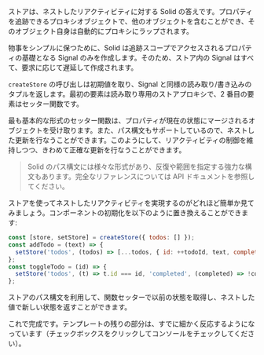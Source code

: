 ストアは、ネストしたリアクティビティに対する Solid の答えです。プロパティを追跡できるプロキシオブジェクトで、他のオブジェクトを含むことができ、そのオブジェクト自身は自動的にプロキシにラップされます。

物事をシンプルに保つために、Solid は追跡スコープでアクセスされるプロパティの基礎となる Signal のみを作成します。そのため、ストア内の Signal はすべて、要求に応じて遅延して作成されます。

`createStore` の呼び出しは初期値を取り、Signal と同様の読み取り/書き込みのタプルを返します。最初の要素は読み取り専用のストアプロキシで、2 番目の要素はセッター関数です。

最も基本的な形式のセッター関数は、プロパティが現在の状態にマージされるオブジェクトを受け取ります。また、パス構文もサポートしているので、ネストした更新を行なうことができます。このようにして、リアクティビティの制御を維持しつつ、きわめて正確な更新を行なうことができます。

> Solid のパス構文には様々な形式があり、反復や範囲を指定する強力な構文もあります。完全なリファレンスについては API ドキュメントを参照してください。

ストアを使ってネストしたリアクティビティを実現するのがどれほど簡単か見てみましょう。コンポーネントの初期化を以下のように置き換えることができます:

```js
const [store, setStore] = createStore({ todos: [] });
const addTodo = (text) => {
  setStore('todos', (todos) => [...todos, { id: ++todoId, text, completed: false }]);
};
const toggleTodo = (id) => {
  setStore('todos', (t) => t.id === id, 'completed', (completed) => !completed);
};
```

ストアのパス構文を利用して、関数セッターで以前の状態を取得し、ネストした値で新しい状態を返すことができます。

これで完成です。テンプレートの残りの部分は、すでに細かく反応するようになっています（チェックボックスをクリックしてコンソールをチェックしてください）。
